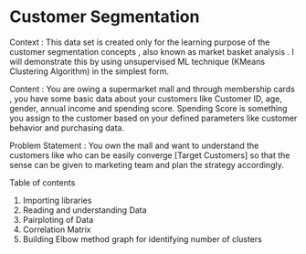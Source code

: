 # Customer Segmentation
Context : This data set is created only for the learning purpose of the customer segmentation concepts , also known as market basket analysis . I will demonstrate this by using unsupervised ML technique (KMeans Clustering Algorithm) in the simplest form.

Content : You are owing a supermarket mall and through membership cards , you have some basic data about your customers like Customer ID, age, gender, annual income and spending score. Spending Score is something you assign to the customer based on your defined parameters like customer behavior and purchasing data.

Problem Statement : You own the mall and want to understand the customers like who can be easily converge [Target Customers] so that the sense can be given to marketing team and plan the strategy accordingly.

Table of contents
1. Importing libraries
2. Reading and understanding Data
3. Pairploting of Data
4. Correlation Matrix
5. Building Elbow method graph for identifying number of clusters
